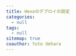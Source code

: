 ```yaml
---
title: Hexoのデプロイの設定
categories:
  - null
tags:
  - null
sitemap: true
coauthor: Yuto Uehara
---
```

